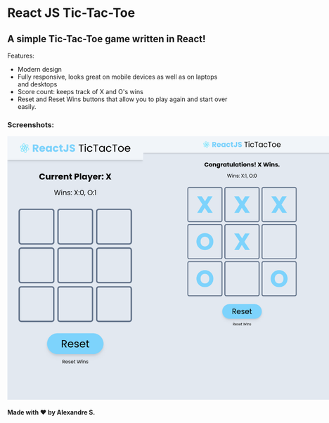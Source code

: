 <h1>React JS Tic-Tac-Toe</h1>
<h2>A simple Tic-Tac-Toe game written in React!</h2>

Features:
- Modern design
- Fully responsive, looks great on mobile devices as well as on laptops and desktops
- Score count: keeps track of X and O's wins
- Reset and Reset Wins buttons that allow you to play again and start over easily.

<h3>Screenshots:</h3>
<div style="display: flex; margin:auto;">
  <img src="/screenshots/mobile.png" height="600"/>
  <img src="/screenshots/tablet.png" height="600"/>
</div>
<h4>Made with ❤️ by Alexandre S.</h4>
